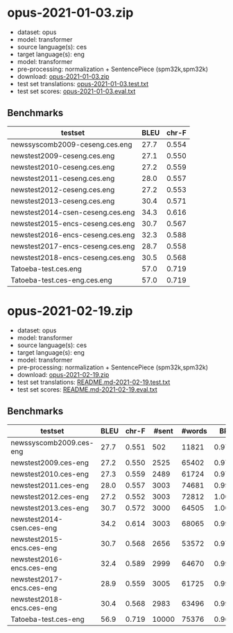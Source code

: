 # opus-2021-01-03.zip

* dataset: opus
* model: transformer
* source language(s): ces
* target language(s): eng
* model: transformer
* pre-processing: normalization + SentencePiece (spm32k,spm32k)
* download: [opus-2021-01-03.zip](https://object.pouta.csc.fi/Tatoeba-MT-models/ces-eng/opus-2021-01-03.zip)
* test set translations: [opus-2021-01-03.test.txt](https://object.pouta.csc.fi/Tatoeba-MT-models/ces-eng/opus-2021-01-03.test.txt)
* test set scores: [opus-2021-01-03.eval.txt](https://object.pouta.csc.fi/Tatoeba-MT-models/ces-eng/opus-2021-01-03.eval.txt)

## Benchmarks

| testset               | BLEU  | chr-F |
|-----------------------|-------|-------|
| newssyscomb2009-ceseng.ces.eng 	| 27.7 	| 0.554 |
| newstest2009-ceseng.ces.eng 	| 27.1 	| 0.550 |
| newstest2010-ceseng.ces.eng 	| 27.2 	| 0.559 |
| newstest2011-ceseng.ces.eng 	| 28.0 	| 0.557 |
| newstest2012-ceseng.ces.eng 	| 27.2 	| 0.553 |
| newstest2013-ceseng.ces.eng 	| 30.4 	| 0.571 |
| newstest2014-csen-ceseng.ces.eng 	| 34.3 	| 0.616 |
| newstest2015-encs-ceseng.ces.eng 	| 30.7 	| 0.567 |
| newstest2016-encs-ceseng.ces.eng 	| 32.3 	| 0.588 |
| newstest2017-encs-ceseng.ces.eng 	| 28.7 	| 0.558 |
| newstest2018-encs-ceseng.ces.eng 	| 30.5 	| 0.568 |
| Tatoeba-test.ces.eng 	| 57.0 	| 0.719 |
| Tatoeba-test.ces-eng.ces.eng 	| 57.0 	| 0.719 |



# opus-2021-02-19.zip

* dataset: opus
* model: transformer
* source language(s): ces
* target language(s): eng
* model: transformer
* pre-processing: normalization + SentencePiece (spm32k,spm32k)
* download: [opus-2021-02-19.zip](https://object.pouta.csc.fi/Tatoeba-MT-models/ces-eng/opus-2021-02-19.zip)
* test set translations: [README.md-2021-02-19.test.txt](https://object.pouta.csc.fi/Tatoeba-MT-models/ces-eng/README.md-2021-02-19.test.txt)
* test set scores: [README.md-2021-02-19.eval.txt](https://object.pouta.csc.fi/Tatoeba-MT-models/ces-eng/README.md-2021-02-19.eval.txt)

## Benchmarks

| testset | BLEU  | chr-F | #sent | #words | BP |
|---------|-------|-------|-------|--------|----|
| newssyscomb2009.ces-eng 	| 27.7 	| 0.551 	| 502 	| 11821 	| 0.971 |
| newstest2009.ces-eng 	| 27.2 	| 0.550 	| 2525 	| 65402 	| 0.970 |
| newstest2010.ces-eng 	| 27.3 	| 0.559 	| 2489 	| 61724 	| 0.978 |
| newstest2011.ces-eng 	| 28.0 	| 0.557 	| 3003 	| 74681 	| 0.990 |
| newstest2012.ces-eng 	| 27.2 	| 0.552 	| 3003 	| 72812 	| 1.000 |
| newstest2013.ces-eng 	| 30.7 	| 0.572 	| 3000 	| 64505 	| 1.000 |
| newstest2014-csen.ces-eng 	| 34.2 	| 0.614 	| 3003 	| 68065 	| 0.999 |
| newstest2015-encs.ces-eng 	| 30.7 	| 0.568 	| 2656 	| 53572 	| 0.975 |
| newstest2016-encs.ces-eng 	| 32.4 	| 0.589 	| 2999 	| 64670 	| 0.998 |
| newstest2017-encs.ces-eng 	| 28.9 	| 0.559 	| 3005 	| 61725 	| 0.996 |
| newstest2018-encs.ces-eng 	| 30.4 	| 0.568 	| 2983 	| 63496 	| 0.991 |
| Tatoeba-test.ces-eng 	| 56.9 	| 0.719 	| 10000 	| 75376 	| 0.962 |

